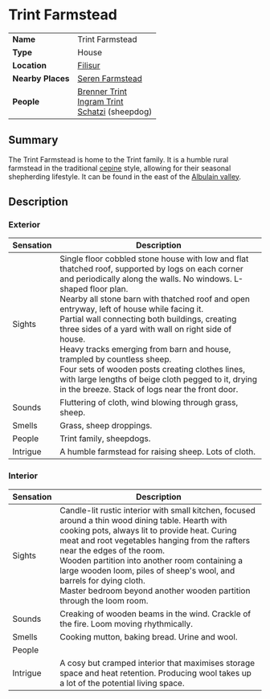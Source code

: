 # Trint Farmstead

|||
| --- | --- |
| **Name** | Trint Farmstead | place.4
| **Type** | House |
| **Location** | [Filisur](../../settlements/villages/filisur.md) |
| **Nearby Places** | [Seren Farmstead](seren-farmstead.md) |
| **People** | [Brenner Trint](../../../characters/brenner-trint.md)<br>[Ingram Trint](../../../characters/ingram-trint.md)<br>[Schatzi](../../../characters/schatzi.md) (sheepdog) |

## Summary

The Trint Farmstead is home to the Trint family. It is a humble rural farmstead in the traditional [cepine](../../../lineages/cepine.md) style, allowing for their seasonal shepherding lifestyle. It can be found in the east of the [Albulain valley](../../topography/valleys/albulain-valley.md).

## Description

### Exterior

| Sensation | Description |
| ---- | --- |
| Sights | Single floor cobbled stone house with low and flat thatched roof, supported by logs on each corner and periodically along the walls. No windows. L-shaped floor plan.<br>Nearby all stone barn with thatched roof and open entryway, left of house while facing it.<br>Partial wall connecting both buildings, creating three sides of a yard with wall on right side of house.<br>Heavy tracks emerging from barn and house, trampled by countless sheep.<br>Four sets of wooden posts creating clothes lines, with large lengths of beige cloth pegged to it, drying in the breeze. Stack of logs near the front door. |
| Sounds | Fluttering of cloth, wind blowing through grass, sheep. |
| Smells | Grass, sheep droppings. |
| People | Trint family, sheepdogs. |
| Intrigue | A humble farmstead for raising sheep. Lots of cloth. |

### Interior

| Sensation | Description |
| ---- | --- |
| Sights | Candle-lit rustic interior with small kitchen, focused around a thin wood dining table. Hearth with cooking pots, always lit to provide heat. Curing meat and root vegetables hanging from the rafters near the edges of the room.<br>Wooden partition into another room containing a large wooden loom, piles of sheep's wool, and barrels for dying cloth.<br>Master bedroom beyond another wooden partition through the loom room. |
| Sounds | Creaking of wooden beams in the wind. Crackle of the fire. Loom moving rhythmically. |
| Smells | Cooking mutton, baking bread. Urine and wool. |
| People | |
| Intrigue | A cosy but cramped interior that maximises storage space and heat retention. Producing wool takes up a lot of the potential living space. |
